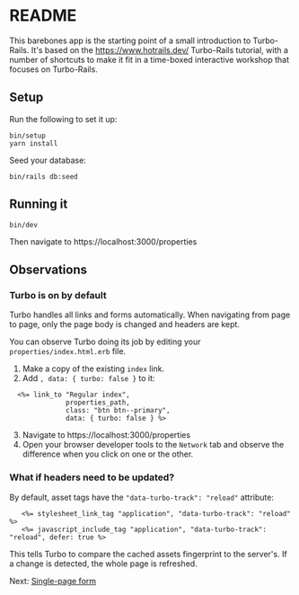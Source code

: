 # README

This barebones app is the starting point of a small introduction to Turbo-Rails.
It's based on the https://www.hotrails.dev/ Turbo-Rails tutorial, with a number of shortcuts
to make it fit in a time-boxed interactive workshop that focuses on Turbo-Rails.

## Setup
Run the following to set it up:
```
bin/setup
yarn install
```

Seed your database:
```
bin/rails db:seed
```

## Running it
```
bin/dev
```

Then navigate to https://localhost:3000/properties


## Observations

### Turbo is on by default
Turbo handles all links and forms automatically. When navigating from page to page, only the page body is changed and headers are kept.

You can observe Turbo doing its job by editing your `properties/index.html.erb` file. 

1. Make a copy of the existing `index` link.
2. Add `, data: { turbo: false }` to it:
  ```erbruby
    <%= link_to "Regular index",
                properties_path,
                class: "btn btn--primary", 
                data: { turbo: false } %>
  ```
3. Navigate to https://localhost:3000/properties
4. Open your browser developer tools to the `Network` tab and observe the difference when you click on one or the other.

### What if headers need to be updated?

By default, asset tags have the `"data-turbo-track": "reload"` attribute:
```erbruby 
   <%= stylesheet_link_tag "application", "data-turbo-track": "reload" %>
   <%= javascript_include_tag "application", "data-turbo-track": "reload", defer: true %>
```
This tells Turbo to compare the cached assets fingerprint to the server's.
If a change is detected, the whole page is refreshed.

Next: [Single-page form](docs/single_page_form.md)
